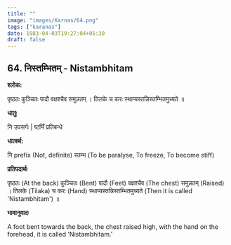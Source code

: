 ```yaml
---
title: ""
image: "images/Karnas/64.png"
tags: ["karanas"]
date: 1983-04-03T19:27:04+05:30
draft: false
---
```


## 64. निस्तम्भितम् - Nistambhitam

**श्लोक:**

पृष्ठतः कुञ्चितः पादौ वक्षश्चैव समुन्नतम् । तिलके च करः स्थाप्यस्तन्निस्तम्भितमुच्यते ॥

**धातुः**

नि उपसर्गः |
ष्टभिँ प्रतिबन्धे

**धात्वर्थ:**

नि prefix (Not, definite) 
स्तम्भ​ (To be paralyse, To freeze, To become stiff)

**प्रतिपदार्थः**

पृष्ठतः (At the back) कुञ्चितः (Bent) पादौ (Feet) वक्षश्चैव (The chest) समुन्नतम् (Raised) । तिलके (Tilaka) च करः (Hand) स्थाप्यस्तन्निस्तम्भितमुच्यते (Then it is called 'Nistambhitam') ॥

**भावानुवादः**

A foot bent towards the back, the chest raised high, with the hand on the forehead, it is called 'Nistambhitam.'
